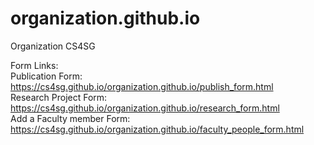 # organization.github.io
Organization CS4SG

Form Links:
<br />
Publication Form: https://cs4sg.github.io/organization.github.io/publish_form.html <br />
Research Project Form: https://cs4sg.github.io/organization.github.io/research_form.html <br />
Add a Faculty member Form: https://cs4sg.github.io/organization.github.io/faculty_people_form.html
